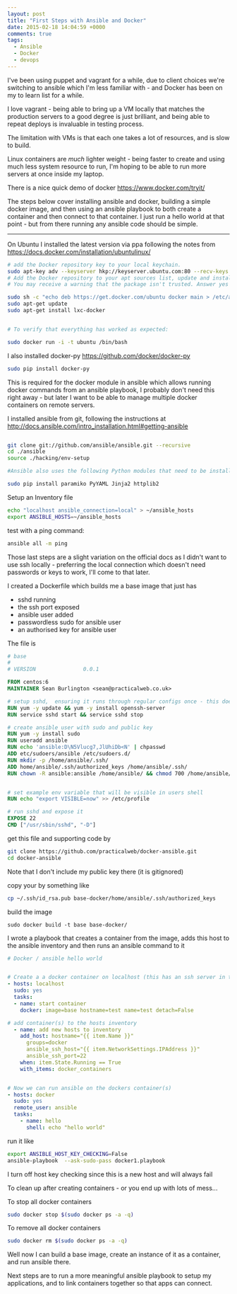```yaml
---
layout: post
title: "First Steps with Ansible and Docker"
date: 2015-02-18 14:04:59 +0000
comments: true
tags:
  - Ansible
  - Docker
  - devops
---
```


I've been using puppet and vagrant for a while, due to client choices we're switching to ansible which I'm less familiar with - and Docker has been on my to learn list for a while.

I love vagrant - being able to bring up a VM locally that matches the production servers to a good degree is just brilliant, and being able to repeat deploys is invaluable in testing process.

<!--more-->

The limitation with VMs is that each one takes a lot of resources, and is slow to build.

Linux containers are _much_ lighter weight - being faster to create and using much less system resource to run, I'm hoping to be able to run more servers at once inside my laptop.

There is a nice quick demo of docker https://www.docker.com/tryit/

The steps below cover installing ansible and docker, building a simple docker image, and then using an ansible playbook to both create a container and then connect to that container. I just run a hello world at that point - but from there running any ansible code should be simple.

---

On Ubuntu I installed the latest version via ppa following the notes from https://docs.docker.com/installation/ubuntulinux/

```bash
# add the Docker repository key to your local keychain.
sudo apt-key adv --keyserver hkp://keyserver.ubuntu.com:80 --recv-keys 36A1D7869245C8950F966E92D8576A8BA88D21E9
# Add the Docker repository to your apt sources list, update and install the lxc-docker package.
# You may receive a warning that the package isn't trusted. Answer yes to continue installation.

sudo sh -c "echo deb https://get.docker.com/ubuntu docker main > /etc/apt/sources.list.d/docker.list"
sudo apt-get update
sudo apt-get install lxc-docker


# To verify that everything has worked as expected:

sudo docker run -i -t ubuntu /bin/bash

```

I also installed docker-py https://github.com/docker/docker-py

```bash
sudo pip install docker-py
```

This is required for the docker module in ansible which allows running docker commands from an ansible playbook, I probably don't need this right away - but later I want to be able to manage multiple docker containers on remote servers.

I installed ansible from git, following the instructions at http://docs.ansible.com/intro_installation.html#getting-ansible

```bash

git clone git://github.com/ansible/ansible.git --recursive
cd ./ansible
source ./hacking/env-setup

#Ansible also uses the following Python modules that need to be installed:

sudo pip install paramiko PyYAML Jinja2 httplib2
```

Setup an Inventory file

```bash
echo "localhost ansible_connection=local" > ~/ansible_hosts
export ANSIBLE_HOSTS=~/ansible_hosts
```

test with a ping command:

```bash
ansible all -m ping
```

Those last steps are a slight variation on the official docs as I didn't want to use ssh locally - preferring the local connection which doesn't need passwords or keys to work, I'll come to that later.

I created a Dockerfile which builds me a base image that just has

- sshd running
- the ssh port exposed
- ansible user added
- passwordless sudo for ansible user
- an authorised key for ansible user

The file is

```Dockerfile
# base
#
# VERSION               0.0.1

FROM centos:6
MAINTAINER Sean Burlington <sean@practicalweb.co.uk>

# setup sshd,  ensuring it runs through regular configs once - this does some initial setup
RUN yum -y update && yum -y install openssh-server
RUN service sshd start && service sshd stop

# create ansible user with sudo and public key
RUN yum -y install sudo
RUN useradd ansible
RUN echo 'ansible:D\N5Vlucg7,JlUhiDb<N' | chpasswd
ADD etc/sudoers/ansible /etc/sudoers.d/
RUN mkdir -p /home/ansible/.ssh/
ADD home/ansible/.ssh/authorized_keys /home/ansible/.ssh/
RUN chown -R ansible:ansible /home/ansible/ && chmod 700 /home/ansible/.ssh/ && chmod 600 /home/ansible/.ssh/authorized_keys


# set example env variable that will be visible in users shell
RUN echo "export VISIBLE=now" >> /etc/profile

# run sshd and expose it
EXPOSE 22
CMD ["/usr/sbin/sshd", "-D"]

```

get this file and supporting code by

```bash
git clone https://github.com/practicalweb/docker-ansible.git
cd docker-ansible
```

Note that I don't include my public key there (it is gitignored)

copy your by something like

```bash
cp ~/.ssh/id_rsa.pub base-docker/home/ansible/.ssh/authorized_keys
```

build the image

```
sudo docker build -t base base-docker/
```

I wrote a playbook that creates a container from the image, adds this host to the ansible inventory and then runs an ansible command to it

```YAML
# Docker / ansible hello world


# Create a a docker container on localhost (this has an ssh server in the image)
- hosts: localhost
  sudo: yes
  tasks:
  - name: start container
    docker: image=base hostname=test name=test detach=False

# add container(s) to the hosts inventory
  - name: add new hosts to inventory
    add_host: hostname="{{ item.Name }}"
      groups=docker
      ansible_ssh_host="{{ item.NetworkSettings.IPAddress }}"
      ansible_ssh_port=22
    when: item.State.Running == True
    with_items: docker_containers


# Now we can run ansible on the dockers container(s)
- hosts: docker
  sudo: yes
  remote_user: ansible
  tasks:
    - name: hello
      shell: echo "hello world"


```

run it like

```bash
export ANSIBLE_HOST_KEY_CHECKING=False
ansible-playbook  --ask-sudo-pass docker1.playbook
```

I turn off host key checking since this is a new host and will always fail

To clean up after creating containers - or you end up with lots of mess...

To stop all docker containers

```bash
sudo docker stop $(sudo docker ps -a -q)
```

To remove all docker containers

```bash
sudo docker rm $(sudo docker ps -a -q)
```

Well now I can build a base image, create an instance of it as a container, and run ansible there.

Next steps are to run a more meaningful ansible playbook to setup my applications, and to link containers together so that apps can connect.
